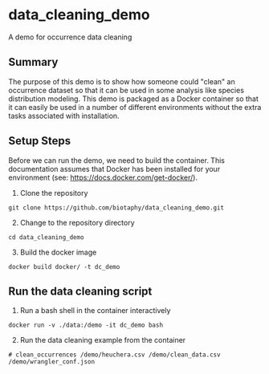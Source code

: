 # data_cleaning_demo
A demo for occurrence data cleaning

## Summary

The purpose of this demo is to show how someone could "clean" an occurrence dataset so
that it can be used in some analysis like species distribution modeling.  This demo is
packaged as a Docker container so that it can easily be used in a number of different
environments without the extra tasks associated with installation.

## Setup Steps

Before we can run the demo, we need to build the container.  This documentation
assumes that Docker has been installed for your environment 
(see: https://docs.docker.com/get-docker/).

1. Clone the repository

  `git clone https://github.com/biotaphy/data_cleaning_demo.git`
  
2. Change to the repository directory

  `cd data_cleaning_demo`

3. Build the docker image

  `docker build docker/ -t dc_demo`

## Run the data cleaning script

1. Run a bash shell in the container interactively

  `docker run -v ./data:/demo -it dc_demo bash`
  
2. Run the data cleaning example from the container

  `# clean_occurrences /demo/heuchera.csv /demo/clean_data.csv /demo/wrangler_conf.json`
  
